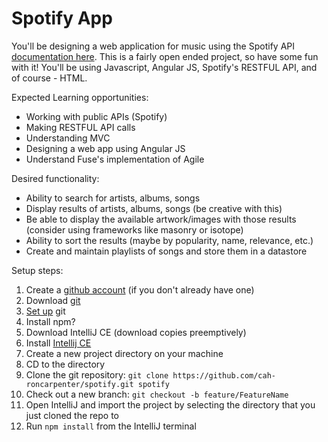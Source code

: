 Spotify App
===========

You'll be designing a web application for music using the Spotify API [documentation here](https://developer.spotify.com/web-api/endpoint-reference/). This is a fairly open ended project, so have some fun with it! You'll be using Javascript, Angular JS, Spotify's RESTFUL API, and of course - HTML.

Expected Learning opportunities:
 * Working with public APIs (Spotify)
 * Making RESTFUL API calls
 * Understanding MVC
 * Designing a web app using Angular JS
 * Understand Fuse's implementation of Agile


Desired functionality:

* Ability to search for artists, albums, songs
* Display results of artists, albums, songs (be creative with this)
* Be able to display the available artwork/images with those results (consider using frameworks like masonry or isotope)
* Ability to sort the results (maybe by popularity, name, relevance, etc.)
* Create and maintain playlists of songs and store them in a datastore

Setup steps:

1. Create a [github account](https://github.com/) (if you don't already have one)
1. Download [git](https://git-scm.com/downloads)
1. [Set up](https://git-scm.com/book/en/v2/Getting-Started-First-Time-Git-Setup) git
1. Install npm?
1. Download IntelliJ CE (download copies preemptively)
1. Install [Intellij CE](https://www.jetbrains.com/idea/?fromMenu#chooseYourEdition)
1. Create a new project directory on your machine
1. CD to the directory
1. Clone the git repository: `git clone https://github.com/cah-roncarpenter/spotify.git spotify`
1. Check out a new branch: `git checkout -b feature/FeatureName`
1. Open IntelliJ and import the project by selecting the directory that you just cloned the repo to
1. Run `npm install` from the IntelliJ terminal
